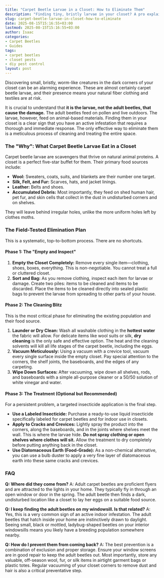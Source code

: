 ```yaml
---
title: "Carpet Beetle Larvae in a Closet: How to Eliminate Them"
description: "Finding tiny, bristly larvae in your closet? A pro explains what carpet beetle larvae are, why they're there, and the essential, step-by-step plan to eliminate them."
slug: carpet-beetle-larvae-in-closet-how-to-eliminate
date: 2025-08-15T15:16:55+03:00
lastmod: 2025-08-15T15:16:55+03:00
author: Isaac
categories:
- Carpet Beetles
- Guides
tags:
- carpet beetles
- closet pests
- diy pest control
layout: post
---
```

Discovering small, bristly, worm-like creatures in the dark corners of your closet can be an alarming experience. These are almost certainly carpet beetle larvae, and their presence means your natural fiber clothing and textiles are at risk.

It is crucial to understand that **it is the larvae, not the adult beetles, that cause the damage.** The adult beetles feed on pollen and live outdoors. The larvae, however, feed on animal-based materials. Finding them in your closet is a clear sign that you have an active infestation that requires a thorough and immediate response. The only effective way to eliminate them is a meticulous process of cleaning and treating the entire space.

### The "Why": What Carpet Beetle Larvae Eat in a Closet

Carpet beetle larvae are scavengers that thrive on natural animal proteins. A closet is a perfect five-star buffet for them. Their primary food sources include:

*   **Wool:** Sweaters, coats, suits, and blankets are their number one target.
*   **Silk, Felt, and Fur:** Scarves, hats, and jacket linings.
*   **Leather:** Belts and shoes.
*   **Accumulated Debris:** Most importantly, they feed on shed human hair, pet fur, and skin cells that collect in the dust in undisturbed corners and on shelves.

They will leave behind irregular holes, unlike the more uniform holes left by clothes moths.

### The Field-Tested Elimination Plan

This is a systematic, top-to-bottom process. There are no shortcuts.

#### Phase 1: The "Empty and Inspect"

1.  **Empty the Closet Completely:** Remove every single item—clothing, shoes, boxes, everything. This is non-negotiable. You cannot treat a full or cluttered closet.
2.  **Sort and Bag:** As you remove clothing, inspect each item for larvae or damage. Create two piles: items to be cleaned and items to be discarded. Place the items to be cleaned directly into sealed plastic bags to prevent the larvae from spreading to other parts of your house.

#### Phase 2: The Cleaning Blitz

This is the most critical phase for eliminating the existing population and their food source.

1.  **Launder or Dry Clean:** Wash all washable clothing in the **hottest water** the fabric will allow. For delicate items like wool suits or silk, **dry cleaning** is the only safe and effective option. The heat and the cleaning solvents will kill all life stages of the carpet beetle, including the eggs.
2.  **Vacuum Meticulously:** Using a vacuum with a crevice tool, vacuum every single surface inside the empty closet. Pay special attention to the corners, the shelf joints, the baseboards, and the edges of any carpeting.
3.  **Wipe Down Surfaces:** After vacuuming, wipe down all shelves, rods, and baseboards with a simple all-purpose cleaner or a 50/50 solution of white vinegar and water.

#### Phase 3: The Treatment (Optional but Recommended)

For a persistent problem, a targeted insecticide application is the final step.

*   **Use a Labeled Insecticide:** Purchase a ready-to-use liquid insecticide specifically labeled for carpet beetles and for indoor use in closets.
*   **Apply to Cracks and Crevices:** Lightly spray the product into the corners, along the baseboards, and in the joints where shelves meet the wall. This is where the larvae hide. **Do not spray clothing or open shelves where clothes will sit.** Allow the treatment to dry completely before putting anything back in the closet.
*   **Use Diatomaceous Earth (Food-Grade):** As a non-chemical alternative, you can use a bulb duster to apply a very fine layer of diatomaceous earth into these same cracks and crevices.

### FAQ

**Q: Where did they come from?**
A: Adult carpet beetles are proficient flyers and are attracted to the lights in your home. They typically fly in through an open window or door in the spring. The adult beetle then finds a dark, undisturbed location like a closet to lay her eggs on a suitable food source.

**Q: I keep finding the adult beetles on my windowsill. Is that related?**
A: Yes, this is a very common sign of an active indoor infestation. The adult beetles that hatch inside your home are instinctively drawn to daylight. Seeing small, black or mottled, ladybug-shaped beetles on your interior windowsills means you likely have a breeding population somewhere nearby.

**Q: How do I prevent them from coming back?**
A: The best prevention is a combination of exclusion and proper storage. Ensure your window screens are in good repair to keep the adult beetles out. Most importantly, store any valuable, off-season wool, fur, or silk items in airtight garment bags or plastic totes. Regular vacuuming of your closet corners to remove dust and hair is also a critical preventative step.
